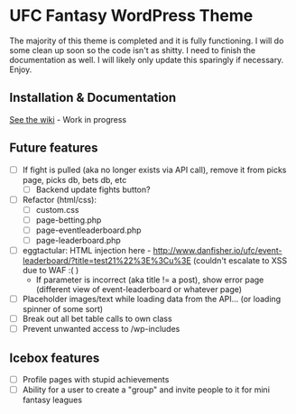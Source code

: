 # UFC Fantasy WordPress Theme

The majority of this theme is completed and it is fully functioning.  I will do some clean up soon so the code isn't as shitty.  I need to finish the documentation as well.  I will likely only update this sparingly if necessary.  Enjoy.

## Installation & Documentation

[See the wiki](https://github.com/danxfisher/UFC-Fantasy-WordPress-Theme/wiki) - Work in progress

## Future features

- [ ] If fight is pulled (aka no longer exists via API call), remove it from picks page, picks db, bets db, etc
  - [ ] Backend update fights button?
- [ ] Refactor (html/css):
  - [ ] custom.css
  - [ ] page-betting.php
  - [ ] page-eventleaderboard.php
  - [ ] page-leaderboard.php
- [ ] eggtactular: HTML injection here - http://www.danfisher.io/ufc/event-leaderboard/?title=test21%22%3E%3Cu%3E (couldn't escalate to XSS due to WAF  :( )
  - If parameter is incorrect (aka title != a post), show error page (different view of event-leaderboard or whatever page)
- [ ] Placeholder images/text while loading data from the API... (or loading spinner of some sort)
- [ ] Break out all bet table calls to own class
- [ ] Prevent unwanted access to /wp-includes

## Icebox features

- [ ] Profile pages with stupid achievements
- [ ] Ability for a user to create a "group" and invite people to it for mini fantasy leagues
